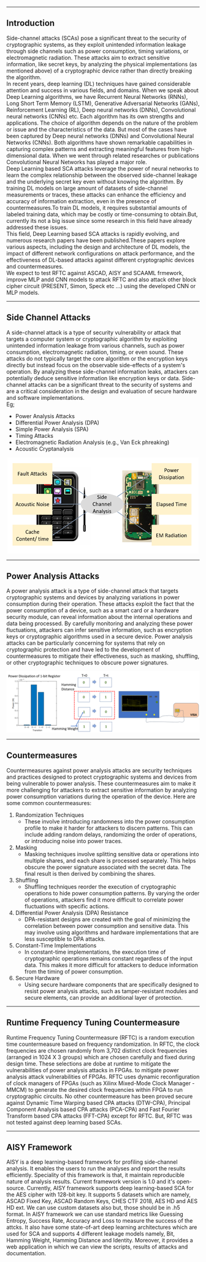 ___
## Introduction
Side-channel attacks (SCAs) pose a significant threat to the security of cryptographic systems, as they exploit unintended information leakage through side channels such as power consumption, timing variations, or electromagnetic radiation. These attacks aim to extract sensitive information, like secret keys, by analyzing the physical implementations (as mentioned above) of a cryptographic device rather than directly breaking the algorithm.<br>
In recent years, deep learning (DL) techniques have gained considerable attention and success in various fields, and domains. When we speak about Deep Learning algorithms, we have Recurrent Neural Networks (RNNs), Long Short Term Memory (LSTM), Generative Adversarial Networks (GANs), Reinforcement Learning (RL), Deep neural networks (DNNs), Convolutional neural networks (CNNs) etc. Each algorithm has its own strengths and applications. The choice of algorithm depends on the nature of the problem or issue and the characteristics of the data. But most of the cases have been captured by Deep neural networks (DNNs) and
Convolutional Neural Networks (CNNs). Both algorithms have shown remarkable capabilities in capturing complex patterns and extracting meaningful features from high-dimensional data. When we went through related researches or publications Convolutional Neural Networks has played a major role.<br>
Deep Learning based SCA attacks leverage the power of neural networks to learn the complex relationship between the observed side-channel leakage and the underlying secret key even without knowing the algorithm. By training DL models on large amount of datasets of side-channel measurements or traces, these attacks can enhance the efficiency and accuracy of information extraction, even in the presence of countermeasures.To train DL models, it requires substantial amounts of labeled training data, which may be costly or time-consuming to obtain.But, currently its not a big issue since some research in this field have already addressed these issues.<br>
This field, Deep Learning based SCA attacks is rapidly evolving, and numerous research papers have been published.These papers explore various aspects, including the design and architecture of DL models, the impact of different network configurations on attack performance, and the effectiveness of DL-based attacks against different cryptographic devices and countermeasures.<br>
We expect to test RFTC against ASCAD, AISY and SCAAML frmework, improve MLP andd CNN models to attack RFTC and also attack other block cipher circuit (PRESENT, Simon, Speck etc ...) using the developed CNN or MLP models.
___

## Side Channel Attacks
A side-channel attack is a type of security vulnerability or attack that targets a computer system or cryptographic algorithm by exploiting unintended information leakage from various channels, such as power consumption, electromagnetic radiation, timing, or even sound. These attacks do not typically target the core algorithm or the encryption keys directly but instead focus on the observable side-effects of a system's operation. By analyzing these side-channel information leaks, attackers can potentially deduce sensitive information like encryption keys or data. Side-channel attacks can be a significant threat to the security of systems and are a critical consideration in the design and evaluation of secure hardware and software implementations.<br>
Eg;<br>
+ Power Analysis Attacks
+ Differential Power Analysis (DPA)
+ Simple Power Analysis (SPA)
+ Timing Attacks
+ Electromagnetic Radiation Analysis (e.g., Van Eck phreaking)
+ Acoustic Cryptanalysis

<p align="center">
  <img src="./docs/images/SCA.png" alt="Diagram showing SCA" width="500" height="250">
</p>

<hr>

## Power Analysis Attacks
A power analysis attack is a type of side-channel attack that targets cryptographic systems and devices by analyzing variations in power consumption during their operation. These attacks exploit the fact that the power consumption of a device, such as a smart card or a hardware security module, can reveal information about the internal operations and data being processed. By carefully monitoring and analyzing these power fluctuations, attackers can infer sensitive information, such as encryption keys or cryptographic algorithms used in a secure device. Power analysis attacks can be particularly concerning for systems that rely on cryptographic protection and have led to the development of countermeasures to mitigate their effectiveness, such as masking, shuffling, or other cryptographic techniques to obscure power signatures.
<p align="center">
  <img src="./docs/images/Power Analysis Attacks.png" alt="Diagram showing SCA">
</p>

<hr>

## Countermeasures
Countermeasures against power analysis attacks are security techniques and practices designed to protect cryptographic systems and devices from being vulnerable to power analysis. These countermeasures aim to make it more challenging for attackers to extract sensitive information by analyzing power consumption variations during the operation of the device. Here are some common countermeasures:
1. Randomization Techniques
    + These involve introducing randomness into the power consumption profile to make it harder for attackers to discern patterns. This can include adding random delays, randomizing the order of operations, or introducing noise into power traces.
2. Masking
    + Masking techniques involve splitting sensitive data or operations into multiple shares, and each share is processed separately. This helps obscure the power signature associated with the secret data. The final result is then derived by combining the shares.
3. Shuffling
    + Shuffling techniques reorder the execution of cryptographic operations to hide power consumption patterns. By varying the order of operations, attackers find it more difficult to correlate power fluctuations with specific actions.
4. Differential Power Analysis (DPA) Resistance
    + DPA-resistant designs are created with the goal of minimizing the correlation between power consumption and sensitive data. This may involve using algorithms and hardware implementations that are less susceptible to DPA attacks.
5. Constant-Time Implementations
    + In constant-time implementations, the execution time of cryptographic operations remains constant regardless of the input data. This makes it more difficult for attackers to deduce information from the timing of power consumption.
6. Secure Hardware
    + Using secure hardware components that are specifically designed to resist power analysis attacks, such as tamper-resistant modules and secure elements, can provide an additional layer of protection.

<hr>

## Runtime Frequency Tuning Countermeasure
Runtime Frequency Tuning Countermeasure (RFTC) is a random execution time countermeasure based on frequency randomization. In RFTC, the clock frequencies are chosen randomly from 3,702 distinct clock frequencies (arranged in 1024 X 3 groups) which are chosen carefully and fixed during design time. These selections are dobe at runtime to mitigate the vulnerabilities of power analysis attacks in FPGAs. to mitigate power analysis attack vulnerabilities of FPGAs. RFTC uses dynamic reconfiguration of clock managers of FPGAs (such as Xilinx Mixed-Mode Clock Manager - MMCM) to generate the desired clock frequencies within FPGA to run cryptographic circuits. No other countermeasure has been proved secure against Dynamic Time  Warping   based  CPA  attacks (DTW-CPA), Principal Component  Analysis   based  CPA  attacks (PCA-CPA) and Fast   Fourier   Transform based  CPA  attacks (FFT-CPA) except for RFTC. But, RFTC was not tested against deep learning based SCAs.

<hr>

## AISY Framework
AISY is a deep learning-based framework for profiling side-channel analysis. It enables the users to run the analyses and report the results 
efficiently. Speciality of this framework is that, it maintain reproducible nature of analysis results. Current framework version is 1.0 and it's open-source. Currently, AISY framework supports deep 
learning-based SCA for the AES cipher with 128-bit 
key. It supports 5 datasets which are namely, ASCAD Fixed Key, ASCAD Random Keys, CHES CTF 2018, AES HD and AES HD ext. We can use custom datasets also but, those should be in .h5 format. In AISY framework we can use standard metrics like Guessing Entropy, Success Rate, Accuracy and Loss to measure the success of the attcks. It also have some state-of-art deep learning architectures which are used for SCA and supports 4 different leakage models namely, Bit, Hamming Weight, Hamming Distance and Identity. Moreover, it provides a web application in which we can view the scripts, results of attacks and documentation.
